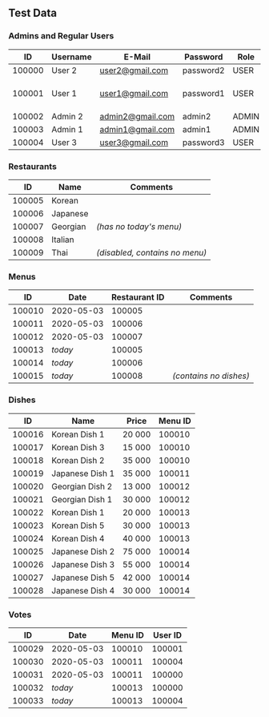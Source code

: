 ## Test Data

### Admins and Regular Users
ID | Username | E-Mail | Password | Role | Comments
-- | -------- | ------ | -------- | ---- | --------
100000 | User 2 | user2@gmail.com | password2 | USER 
100001 | User 1 | user1@gmail.com | password1 | USER | _(hasn't voted today)_ 
100002 | Admin 2 | admin2@gmail.com | admin2 | ADMIN 
100003 | Admin 1 | admin1@gmail.com | admin1 | ADMIN 
100004 | User 3 | user3@gmail.com | password3 | USER 


### Restaurants
ID | Name | Comments
-- | ---- | --------
100005 | Korean 
100006 | Japanese
100007 | Georgian | _(has no today's menu)_
100008 | Italian
100009 | Thai | _(disabled, contains no menu)_
 
### Menus
ID | Date | Restaurant ID | Comments
-- | ---- | ------------- | --------
100010 | 2020-05-03 | 100005 
100011 | 2020-05-03 | 100006
100012 | 2020-05-03 | 100007
100013 | _today_ | 100005
100014 | _today_ | 100006
100015 | _today_ | 100008 | _(contains no dishes)_

### Dishes
ID | Name | Price | Menu ID
-- | ---- | ----- | -------
100016 | Korean Dish 1 | 20 000 | 100010 
100017 | Korean Dish 3 | 15 000 | 100010
100018 | Korean Dish 2 | 35 000 | 100010
100019 | Japanese Dish 1 | 35 000 | 100011
100020 | Georgian Dish 2 | 13 000 | 100012
100021 | Georgian Dish 1 | 30 000 | 100012
100022 | Korean Dish 1 | 20 000 | 100013
100023 | Korean Dish 5 | 30 000 | 100013
100024 | Korean Dish 4 | 40 000 | 100013
100025 | Japanese Dish 2 | 75 000 | 100014
100026 | Japanese Dish 3 | 55 000 | 100014
100027 | Japanese Dish 5 | 42 000 | 100014
100028 | Japanese Dish 4 | 30 000 | 100014
 
### Votes
ID | Date | Menu ID | User ID
-- | ---- | ----- | -------
100029 | 2020-05-03 | 100010 | 100001 
100030 | 2020-05-03 | 100011 | 100004 
100031 | 2020-05-03 | 100011 | 100000 
100032 | _today_ | 100013 | 100000 
100033 | _today_ | 100013 | 100004 
